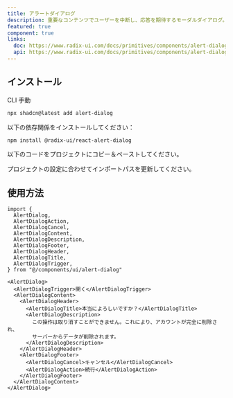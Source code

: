 ```yaml
---
title: アラートダイアログ
description: 重要なコンテンツでユーザーを中断し、応答を期待するモーダルダイアログ。
featured: true
component: true
links:
  doc: https://www.radix-ui.com/docs/primitives/components/alert-dialog
  api: https://www.radix-ui.com/docs/primitives/components/alert-dialog#api-reference
---
```


<ComponentPreview
  name="alert-dialog-demo"
  title="キャンセルと続行ボタンを持つアラートダイアログ。"
  description="キャンセルと続行ボタンを持つアラートダイアログ。"
/>

## インストール

<CodeTabs>

<TabsList>
  <TabsTrigger value="cli">CLI</TabsTrigger>
  <TabsTrigger value="manual">手動</TabsTrigger>
</TabsList>
<TabsContent value="cli">

```bash
npx shadcn@latest add alert-dialog
```

</TabsContent>

<TabsContent value="manual">

<Steps>

<Step>以下の依存関係をインストールしてください：</Step>

```bash
npm install @radix-ui/react-alert-dialog
```

<Step>以下のコードをプロジェクトにコピー＆ペーストしてください。</Step>

<ComponentSource name="alert-dialog" title="components/ui/alert-dialog.tsx" />

<Step>プロジェクトの設定に合わせてインポートパスを更新してください。</Step>

</Steps>

</TabsContent>

</CodeTabs>

## 使用方法

```tsx showLineNumbers
import {
  AlertDialog,
  AlertDialogAction,
  AlertDialogCancel,
  AlertDialogContent,
  AlertDialogDescription,
  AlertDialogFooter,
  AlertDialogHeader,
  AlertDialogTitle,
  AlertDialogTrigger,
} from "@/components/ui/alert-dialog"
```

```tsx showLineNumbers
<AlertDialog>
  <AlertDialogTrigger>開く</AlertDialogTrigger>
  <AlertDialogContent>
    <AlertDialogHeader>
      <AlertDialogTitle>本当によろしいですか？</AlertDialogTitle>
      <AlertDialogDescription>
        この操作は取り消すことができません。これにより、アカウントが完全に削除され、
        サーバーからデータが削除されます。
      </AlertDialogDescription>
    </AlertDialogHeader>
    <AlertDialogFooter>
      <AlertDialogCancel>キャンセル</AlertDialogCancel>
      <AlertDialogAction>続行</AlertDialogAction>
    </AlertDialogFooter>
  </AlertDialogContent>
</AlertDialog>
```
